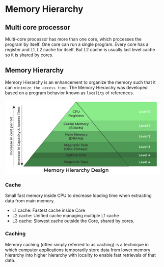 # Memory Hierarchy

## Multi core processor
Multi-core processor has more than one core, which processes the program by itself. One core can run a single program. Every core has a register and L1, L2 cache for itself.
But L2 cache is usually last level cache so it is shared by cores.

## Memory Hierarchy
Memory Hierarchy is an enhancement to organize the memory such that it can `minimize the access time`. The Memory Hierarchy was developed based on a program behavior known as `locality` of references.

![Memory Hierarchy](/X/Screenshot%20from%202023-09-05%2000-24-47.png)

### Cache
Small fast memory inside CPU to decrease loading time when extracting data from main memory.

- L1 cache: Fastest cache inside Core
- L2 cache: Unified cache managing multiple L1 cache
- L3 cache: Slowest cache outside the Core, shared by cores. 

### Caching
Memory caching (often simply referred to as caching) is a technique in which computer applications temporarily store data from lower memory hierarchy into higher hierarchy with locality to enable fast retrievals of that data.